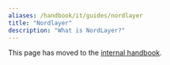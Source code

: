 ```yaml
---
aliases: /handbook/it/guides/nordlayer
title: "Nordlayer"
description: "What is NordLayer?"
---
```

<link rel="stylesheet" type="text/css" href="/stylesheets/biztech.css" />

This page has moved to the [internal handbook](https://internal.gitlab.com/handbook/it/it-self-service/it-guides/nordlayer/).
